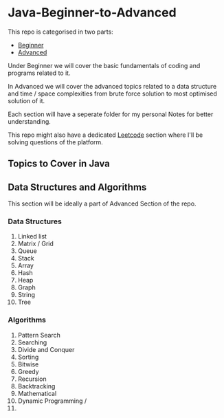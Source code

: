 # Java-Beginner-to-Advanced

This repo is categorised in two parts:

- [Beginner](https://github.com/haspdecrypted/Java-Beginner-to-Advanced/tree/main/Beginner)
- [Advanced](https://github.com/haspdecrypted/Java-Beginner-to-Advanced/tree/main/Advanced)

Under Beginner we will cover the basic fundamentals of coding and programs related to it.

In Advanced we will cover the advanced topics related to a data structure and time / space complexities from brute force solution to most optimised solution of it.

Each section will have a seperate folder for my personal Notes for better understanding.

This repo might also have a dedicated [Leetcode](https://github.com/haspdecrypted/Java-Beginner-to-Advanced/tree/main/Leetcode) section where I'll be solving questions of the platform.

## Topics to Cover in Java

## Data Structures and Algorithms
This section will be ideally a part of Advanced Section of the repo.

<h3> Data Structures </h3>
<ol>
<li> Linked list </li>
<li> Matrix / Grid </li>
<li> Queue </li>
<li> Stack </li>
<li> Array </li>
<li> Hash </li>
<li> Heap </li>
<li> Graph </li>
<li> String </li>
<li> Tree </li>
</ol>

<h3> Algorithms </h3>
<ol>
<li> Pattern Search </li>
<li> Searching </li>
<li> Divide and Conquer </li>
<li> Sorting </li>
<li> Bitwise </li>
<li> Greedy </li>
<li> Recursion </li>
<li> Backtracking </li>
<li> Mathematical </li>
<li> Dynamic Programming /<li>
</ol>